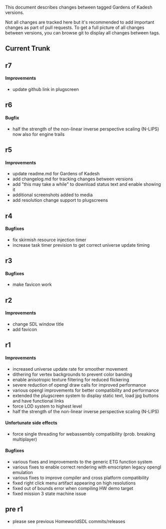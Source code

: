 This document describes changes between tagged Gardens of Kadesh versions.

Not all changes are tracked here but it's recommended to add important changes
as part of pull requests. To get a full picture of all changes between
versions, you can browse git to display all changes between tags.


## Current Trunk


## r7
#### Improvements
- update github link in plugscreen


## r6
#### Bugfix
- half the strength of the non-linear inverse perspective scaling (N-LIPS) now also for engine trails


## r5
#### Improvements
- update readme.md for Gardens of Kadesh
- add changelog.md for tracking changes between versions
- add "this may take a while" to download status text and enable showing it
- additional screenshots added to media
- add resolution change support to plugscreens


## r4
#### Bugfixes
- fix skirmish resource injection timer
- increase task timer prevision to get correct universe update timing


## r3
#### Bugfixes
- make favicon work


## r2
#### Improvements
- change SDL window title
- add favicon


## r1
#### Improvements
- increased universe update rate for smoother movement
- dithering for vertex backgrounds to prevent color banding
- enable anisotropic texture filtering for reduced flickering
- severe reduction of opengl draw calls for improved performance
- various opengl improvements for better compatibility and performance
- extended the plugscreen system to display static text, load jpg buttons and have functional links
- force LOD system to highest level
- half the strength of the non-linear inverse perspective scaling (N-LIPS)

#### Unfortunate side effects
- force single threading for webassembly compatibility (prob. breaking multiplayer)

#### Bugfixes
- various fixes and improvements to the generic ETG function system
- various fixes to enable correct rendering with emscripten legacy opengl emulation
- various fixes to improve compiler and cross platform compatibility
- fixed right click menu artifact appearing on high resolutions
- fixed out of bounds error when compiling HW demo target
- fixed mission 3 state machine issue


## pre r1
- please see previous HomeworldSDL commits/releases
